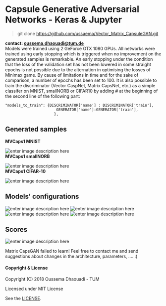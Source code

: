 # Capsule Generative Adversarial Networks - Keras & Jupyter
> git clone https://github.com/ussaema/Vector_Matrix_CapsuleGAN.git

**contact: oussema.dhaouadi@tum.de**  
Models were trained using 2 GeForce GTX 1080 GPUs. All networks were trained using early stopping which is triggered when no improvement on the generated samples is remarkable.
An early stopping under the condition that the loss of the validation set has not been lowered in some straight epochs is not possible due to the alternation in optimising the losses of Minimax game. By cause of limitations in time and for the sake of comparison, a number of epochs has been set to 100.
It is also possible to train the discriminator (Vector CaspNet, Matrix CapsNet, etc.) as a simple classifer on MNIST, smallNORB or CIFAR10 by adding # at the beginning of the second line of the following part:
 
    "models_to_train": {DISCRIMINATOR['name'] : DISCRIMINATOR['train'],
                           GENERATOR['name']:GENERATOR['train'], 
                          },


## Generated samples
**MVCaps1 MNIST** <br />

![enter image description here](https://github.com/ussaema/Vector_Matrix_CapsuleGAN/blob/master/imgs/MVCaps1_MNIST_epoch99.png?raw=true)
<br />
**MVCaps1 smallNORB**<br />

![enter image description here](https://github.com/ussaema/Vector_Matrix_CapsuleGAN/blob/master/imgs/MVCaps1_smallNORB_epoch99.png?raw=true)<br />
**MVCaps1 CIFAR-10**<br />

![enter image description here](https://github.com/ussaema/Vector_Matrix_CapsuleGAN/blob/master/imgs/MVCaps1_CIFAR10_epoch99.png?raw=true)
<br />
## Models' configurations
![enter image description here](https://github.com/ussaema/Vector_Matrix_CapsuleGAN/blob/master/imgs/gen_archi.png?raw=true)
![enter image description here](https://github.com/ussaema/Vector_Matrix_CapsuleGAN/blob/master/imgs/disc_archi_dcgan_wgan.png?raw=true)
![enter image description here](https://github.com/ussaema/Vector_Matrix_CapsuleGAN/blob/master/imgs/disc_archi_mcapsgan.png?raw=true)
![enter image description here](https://github.com/ussaema/Vector_Matrix_CapsuleGAN/blob/master/imgs/disc_archi_vcapsgan.png?raw=true)
## Scores
![enter image description here](https://github.com/ussaema/Vector_Matrix_CapsuleGAN/blob/master/imgs/scores.png?raw=true)

Matrix CapsGAN failed to learn! Feel free to contact me and send suggestions about changes in the architecture, parameters, .... :)

#### Copyright & License

Copyright (C) 2018 Oussema Dhaouadi - TUM

Licensed under MIT License

See the  [LICENSE](https://github.com/ussaema/Vector_Matrix_CapsuleGAN/blob/master/LICENSE).
